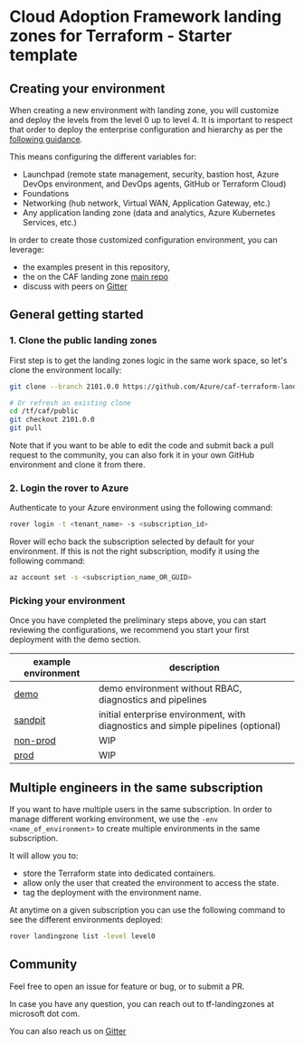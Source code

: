 # Cloud Adoption Framework landing zones for Terraform - Starter template

## Creating your environment

When creating a new environment with landing zone, you will customize and deploy the levels from the level 0 up to level 4. It is important to respect that order to deploy the enterprise configuration and hierarchy as per the [following guidance](https://github.com/Azure/caf-terraform-landingzones/blob/master/documentation/code_architecture/hierarchy.md).

This means configuring the different variables for:

- Launchpad (remote state management, security, bastion host, Azure DevOps environment, and DevOps agents, GitHub or Terraform Cloud)
- Foundations
- Networking (hub network, Virtual WAN, Application Gateway, etc.)
- Any application landing zone (data and analytics, Azure Kubernetes Services, etc.)

In order to create those customized configuration environment, you can leverage:

* the examples present in this repository,
* the on the CAF landing zone [main repo](https://github.com/Azure/caf-terraform-landingzones)
* discuss with peers on [Gitter](https://gitter.im/aztfmod/community?utm_source=badge&utm_medium=badge&utm_campaign=pr-badge)

## General getting started

### 1. Clone the public landing zones

First step is to get the landing zones logic in the same work space, so let's clone the environment locally:

```bash
git clone --branch 2101.0.0 https://github.com/Azure/caf-terraform-landingzones.git /tf/caf/public

# Or refresh an existing clone
cd /tf/caf/public
git checkout 2101.0.0
git pull
```

Note that if you want to be able to edit the code and submit back a pull request to the community, you can also fork it in your own GitHub environment and clone it from there.

### 2. Login the rover to Azure

Authenticate to your Azure environment using the following command:

```bash
rover login -t <tenant_name> -s <subscription_id>
```

Rover will echo back the subscription selected by default for your environment. If this is not the right subscription, modify it using the following command:

```bash
az account set -s <subscription_name_OR_GUID>
```

### Picking your environment

Once you have completed the preliminary steps above, you can start reviewing the configurations, we recommend you start your first deployment with the demo section.

| example environment    | description                                                                      |
|------------------------|----------------------------------------------------------------------------------|
| [demo](./demo)         | demo environment without RBAC, diagnostics and pipelines                         |
| [sandpit](./sandpit)   | initial enterprise environment, with diagnostics and simple pipelines (optional) |
| [non-prod](./non-prod) | WIP                                                                              |
| [prod](prod)           | WIP                                                                              |

## Multiple engineers in the same subscription

If you want to have multiple users in the same subscription. In order to manage different working environment, we use the ```-env <name_of_environment>``` to create multiple environments in the same subscription.

It will allow you to:

- store the Terraform state into dedicated containers.
- allow only the user that created the environment to access the state.
- tag the deployment with the environment name.

At anytime on a given subscription you can use the following command to see the different environments deployed:

```bash
rover landingzone list -level level0
```

## Community

Feel free to open an issue for feature or bug, or to submit a PR.

In case you have any question, you can reach out to tf-landingzones at microsoft dot com.

You can also reach us on [Gitter](https://gitter.im/aztfmod/community?utm_source=badge&utm_medium=badge&utm_campaign=pr-badge)
